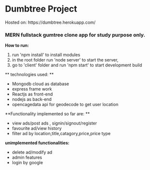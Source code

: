 <h1> Dumbtree Project </h1>
Hosted on: https://dumbtree.herokuapp.com/



<h3> MERN fullstack gumtree clone app for study purpose only. </h3>




**How to run:**

  1. run 'npm install' to install modules
  2. in the root folder run 'node server' to start the server, 
  3. go to 'client' folder and run 'npm start' to start development build


** technologies used: **

 * Mongodb cloud as database
 * express frame work
 * Reactjs as front-end
 * nodejs as back-end
 * opencagedata api for geodecode to get user location
  
  
**Functionality implemented so far are: **
 * view ads/post ads , signin/signout/register
 * favourite ad/view history
 * filter ad by location,title,catagory,price,price type

**unimplemented functionalities:**
 * delete ad/modify ad
 * admin features
 * login by google
  

  



